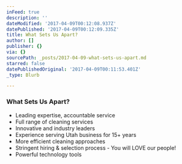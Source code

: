 ```yaml
---
inFeed: true
description: ''
dateModified: '2017-04-09T00:12:08.937Z'
datePublished: '2017-04-09T00:12:09.335Z'
title: What Sets Us Apart?
author: []
publisher: {}
via: {}
sourcePath: _posts/2017-04-09-what-sets-us-apart.md
starred: false
datePublishedOriginal: '2017-04-09T00:11:53.401Z'
_type: Blurb

---
```

### What Sets Us Apart?

* Leading expertise, accountable service
* Full range of cleaning services
* Innovative and industry leaders
* Experience serving Utah business for 15+ years
* More efficient cleaning approaches
* Stringent hiring & selection process - You will LOVE our people!
* Powerful technology tools